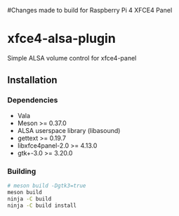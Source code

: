 #Changes made to build for Raspberry Pi 4 XFCE4 Panel

# xfce4-alsa-plugin
Simple ALSA volume control for xfce4-panel

## Installation
### Dependencies
- Vala
- Meson >= 0.37.0
- ALSA userspace library (libasound)
- gettext >= 0.19.7
- libxfce4panel-2.0 >= 4.13.0
- gtk+-3.0 >= 3.20.0

### Building
```sh
# meson build -Dgtk3=true
meson build
ninja -C build
ninja -C build install
```
